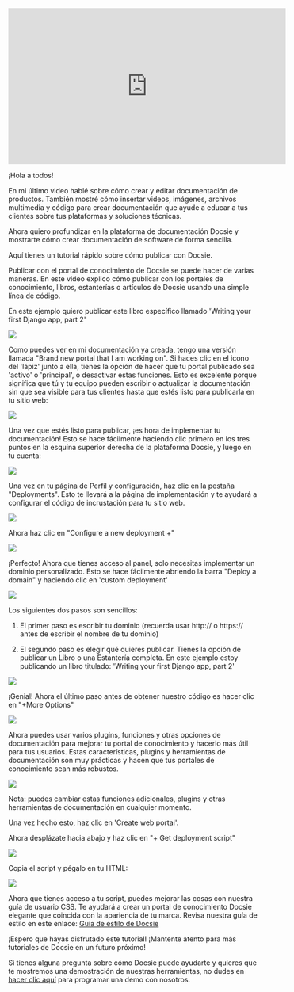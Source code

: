 <iframe width="560" height="315" src="https://www.youtube.com/embed/jeJ0yJn5R4c" title="YouTube video player" frameborder="0" allow="accelerometer; autoplay; clipboard-write; encrypted-media; gyroscope; picture-in-picture" allowfullscreen></iframe>

¡Hola a todos!

En mi último video hablé sobre cómo crear y editar documentación de productos. También mostré cómo insertar videos, imágenes, archivos multimedia y código para crear documentación que ayude a educar a tus clientes sobre tus plataformas y soluciones técnicas.

Ahora quiero profundizar en la plataforma de documentación Docsie y mostrarte cómo crear documentación de software de forma sencilla.

Aquí tienes un tutorial rápido sobre cómo publicar con Docsie.

Publicar con el portal de conocimiento de Docsie se puede hacer de varias maneras. En este video explico cómo publicar con los portales de conocimiento, libros, estanterías o artículos de Docsie usando una simple línea de código.

En este ejemplo quiero publicar este libro específico llamado 'Writing your first Django app, part 2'

![](https://cdn.docsie.io/workspace_WxPJSQ5gsES8Bzjxy/doc_ydgtE07E6Rp4AMmKv/file_vghRPvDGV9FcXW5sq/boo_IPAeUSAJvs2JsOCoT/8baf35b2-88ce-eb21-1eca-e13454c076beimage.png)

Como puedes ver en mi documentación ya creada, tengo una versión llamada "Brand new portal that I am working on". Si haces clic en el icono del 'lápiz' junto a ella, tienes la opción de hacer que tu portal publicado sea 'activo' o 'principal', o desactivar estas funciones. Esto es excelente porque significa que tú y tu equipo pueden escribir o actualizar la documentación sin que sea visible para tus clientes hasta que estés listo para publicarla en tu sitio web:

![](https://cdn.docsie.io/workspace_WxPJSQ5gsES8Bzjxy/doc_ydgtE07E6Rp4AMmKv/file_Wpue5g2itHdkeHQWH/boo_IPAeUSAJvs2JsOCoT/e1957632-a49c-efea-8206-7ea31886a8dcimage.png)

Una vez que estés listo para publicar, ¡es hora de implementar tu documentación! Esto se hace fácilmente haciendo clic primero en los tres puntos en la esquina superior derecha de la plataforma Docsie, y luego en tu cuenta:

![](https://cdn.docsie.io/workspace_WxPJSQ5gsES8Bzjxy/doc_ydgtE07E6Rp4AMmKv/file_Vyh10Vht9p5HgACri/boo_IPAeUSAJvs2JsOCoT/cc784b29-8edd-ade4-807c-cb6a30b61998image.png)

Una vez en tu página de Perfil y configuración, haz clic en la pestaña "Deployments". Esto te llevará a la página de implementación y te ayudará a configurar el código de incrustación para tu sitio web.

![](https://cdn.docsie.io/workspace_WxPJSQ5gsES8Bzjxy/doc_ydgtE07E6Rp4AMmKv/file_FOdT3hJo8ygjq6lYH/boo_IPAeUSAJvs2JsOCoT/ed142930-2a7b-b56c-0ccf-3183c6191179image.png)

Ahora haz clic en "Configure a new deployment +"

![](https://cdn.docsie.io/workspace_WxPJSQ5gsES8Bzjxy/doc_ydgtE07E6Rp4AMmKv/file_vbyck51UPHrWOVomu/boo_IPAeUSAJvs2JsOCoT/c3affc72-9cdd-b8ee-4c51-5798f54e5688image.png)

¡Perfecto! Ahora que tienes acceso al panel, solo necesitas implementar un dominio personalizado. Esto se hace fácilmente abriendo la barra "Deploy a domain" y haciendo clic en 'custom deployment'

![](https://cdn.docsie.io/workspace_WxPJSQ5gsES8Bzjxy/doc_ydgtE07E6Rp4AMmKv/file_Xlx7uCVpKiy3TJbaI/boo_IPAeUSAJvs2JsOCoT/30f5281a-702a-9bd4-a926-9440f1aaef22image.png)

Los siguientes dos pasos son sencillos:

1. El primer paso es escribir tu dominio (recuerda usar http:// o https:// antes de escribir el nombre de tu dominio)

2. El segundo paso es elegir qué quieres publicar. Tienes la opción de publicar un Libro o una Estantería completa. En este ejemplo estoy publicando un libro titulado: 'Writing your first Django app, part 2'

![](https://cdn.docsie.io/workspace_WxPJSQ5gsES8Bzjxy/doc_ydgtE07E6Rp4AMmKv/file_Tac6kZ9pjFovGo8Ut/boo_IPAeUSAJvs2JsOCoT/2d5ad6d7-27fc-c487-f6bc-b97d7f1be44aimage.png)

¡Genial! Ahora el último paso antes de obtener nuestro código es hacer clic en "+More Options"

![](https://cdn.docsie.io/workspace_WxPJSQ5gsES8Bzjxy/doc_ydgtE07E6Rp4AMmKv/file_OrYP2ugvhlurWxfbJ/boo_IPAeUSAJvs2JsOCoT/390a98c1-f554-9ae3-7e09-8faed42d93a2image.png)

Ahora puedes usar varios plugins, funciones y otras opciones de documentación para mejorar tu portal de conocimiento y hacerlo más útil para tus usuarios. Estas características, plugins y herramientas de documentación son muy prácticas y hacen que tus portales de conocimiento sean más robustos.

![](https://cdn.docsie.io/workspace_WxPJSQ5gsES8Bzjxy/doc_ydgtE07E6Rp4AMmKv/file_Wy76iK9zPT84NoPdu/boo_IPAeUSAJvs2JsOCoT/ed41417e-41dc-cffc-161a-4ffa182d3796image.png)

Nota: puedes cambiar estas funciones adicionales, plugins y otras herramientas de documentación en cualquier momento.

Una vez hecho esto, haz clic en 'Create web portal'.

Ahora desplázate hacia abajo y haz clic en "+ Get deployment script"

![](https://cdn.docsie.io/workspace_WxPJSQ5gsES8Bzjxy/doc_ydgtE07E6Rp4AMmKv/file_Lv7JtNkP26EPzxBTw/boo_IPAeUSAJvs2JsOCoT/6196219b-ddb3-55b8-d15f-3b08276ebbc2image.png)

Copia el script y pégalo en tu HTML:

![](https://cdn.docsie.io/workspace_WxPJSQ5gsES8Bzjxy/doc_ydgtE07E6Rp4AMmKv/file_C7q3zLB0gXrf4HObS/boo_IPAeUSAJvs2JsOCoT/550abafc-23f2-e1f3-138a-7435eca30e4fimage.png)

Ahora que tienes acceso a tu script, puedes mejorar las cosas con nuestra guía de usuario CSS. Te ayudará a crear un portal de conocimiento Docsie elegante que coincida con la apariencia de tu marca. Revisa nuestra guía de estilo en este enlace: [Guía de estilo de Docsie](https://help.docsie.io/?doc=/publish-documentation-portal/docsie-styling-guide/base-style/)

¡Espero que hayas disfrutado este tutorial! ¡Mantente atento para más tutoriales de Docsie en un futuro próximo!

Si tienes alguna pregunta sobre cómo Docsie puede ayudarte y quieres que te mostremos una demostración de nuestras herramientas, no dudes en [hacer clic aquí](https://www.docsie.io/demo/) para programar una demo con nosotros.